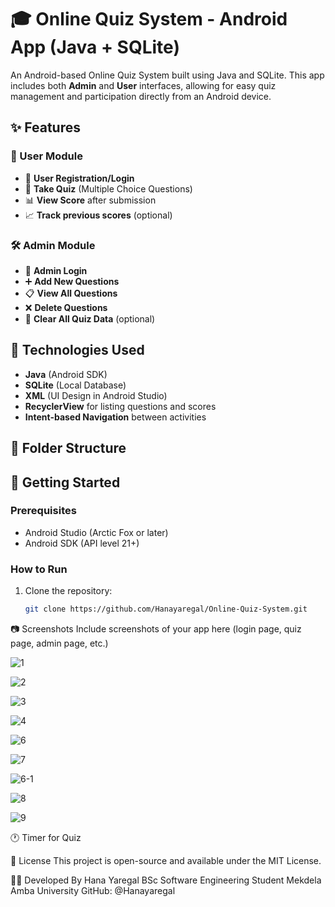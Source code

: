 # 🎓 Online Quiz System - Android App (Java + SQLite)

An Android-based Online Quiz System built using Java and SQLite. This app includes both **Admin** and **User** interfaces, allowing for easy quiz management and participation directly from an Android device.

## ✨ Features

### 👤 User Module
- 📲 **User Registration/Login**
- 🧠 **Take Quiz** (Multiple Choice Questions)
- 📊 **View Score** after submission
- 📈 **Track previous scores** (optional)
  
### 🛠️ Admin Module
- 🔐 **Admin Login**
- ➕ **Add New Questions**
- 📋 **View All Questions**
- ❌ **Delete Questions**
- 🏁 **Clear All Quiz Data** (optional)

## 🧩 Technologies Used
- **Java** (Android SDK)
- **SQLite** (Local Database)
- **XML** (UI Design in Android Studio)
- **RecyclerView** for listing questions and scores
- **Intent-based Navigation** between activities

## 📁 Folder Structure


## 🚀 Getting Started

### Prerequisites
- Android Studio (Arctic Fox or later)
- Android SDK (API level 21+)

### How to Run
1. Clone the repository:
   ```bash
   git clone https://github.com/Hanayaregal/Online-Quiz-System.git


📷 Screenshots
Include screenshots of your app here (login page, quiz page, admin page, etc.)

![1](https://github.com/user-attachments/assets/b4765b0f-57f9-4dc0-8324-b9de8eddfdf1)

![2](https://github.com/user-attachments/assets/70db9246-cb4e-4747-b8bf-ccbe90941112)

![3](https://github.com/user-attachments/assets/385fb84a-6c7b-49a3-817c-35a0c318d9c4)

![4](https://github.com/user-attachments/assets/fdbbfffb-d541-4f90-94a6-86af07b2ace7)

![6](https://github.com/user-attachments/assets/adee96b7-de83-414d-9fe6-335258dd10a5)

![7](https://github.com/user-attachments/assets/8a320204-090f-47ca-abf8-e8f9c672fa64)

![6-1](https://github.com/user-attachments/assets/c16fbe57-adb0-4ea2-998d-0c067205b81d)

![8](https://github.com/user-attachments/assets/f7598b5e-8770-4569-8874-62b80f5573d5)

![9](https://github.com/user-attachments/assets/4ffab87b-68f5-4afe-8f76-1c84b8fc254f)

🕐 Timer for Quiz

📄 License
This project is open-source and available under the MIT License.

🙋‍♀️ Developed By
Hana Yaregal
BSc Software Engineering Student
Mekdela Amba University
GitHub: @Hanayaregal
